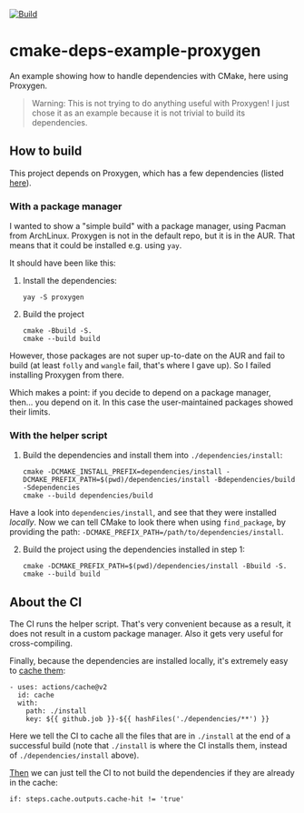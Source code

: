 [![Build](https://github.com/acarg/cmake-deps-example-proxygen/actions/workflows/main.yml/badge.svg)](https://github.com/acarg/cmake-deps-example-proxygen/actions/workflows/main.yml)

# cmake-deps-example-proxygen
An example showing how to handle dependencies with CMake, here using Proxygen.

> Warning: This is not trying to do anything useful with Proxygen! I just
chose it as an example because it is not trivial to build its dependencies.

## How to build

This project depends on Proxygen, which has a few dependencies (listed
[here](dependencies/)).

### With a package manager

I wanted to show a "simple build" with a package manager, using Pacman
from ArchLinux. Proxygen is not in the default repo, but it is in the AUR.
That means that it could be installed e.g. using `yay`.

It should have been like this:

1. Install the dependencies:

    ```
    yay -S proxygen
    ```

2. Build the project

    ```
    cmake -Bbuild -S.
    cmake --build build
    ```

However, those packages are not super up-to-date on the AUR and fail to
build (at least `folly` and `wangle` fail, that's where I gave up). So
I failed installing Proxygen from there.

Which makes a point: if you decide to depend on a package manager, then...
you depend on it. In this case the user-maintained packages showed their
limits.

### With the helper script

1. Build the dependencies and install them into `./dependencies/install`:

    ```
    cmake -DCMAKE_INSTALL_PREFIX=dependencies/install -DCMAKE_PREFIX_PATH=$(pwd)/dependencies/install -Bdependencies/build -Sdependencies
    cmake --build dependencies/build
    ```

Have a look into `dependencies/install`, and see that they were installed
_locally_. Now we can tell CMake to look there when using `find_package`,
by providing the path: `-DCMAKE_PREFIX_PATH=/path/to/dependencies/install`.

2. Build the project using the dependencies installed in step 1:

    ```
    cmake -DCMAKE_PREFIX_PATH=$(pwd)/dependencies/install -Bbuild -S.
    cmake --build build
    ```

## About the CI

The CI runs the helper script. That's very convenient because as a result,
it does not result in a custom package manager. Also it gets very useful
for cross-compiling.

Finally, because the dependencies are installed locally, it's extremely
easy to [cache them](.github/workflows/main.yml#L24-L28):

```
- uses: actions/cache@v2
  id: cache
  with:
    path: ./install
    key: ${{ github.job }}-${{ hashFiles('./dependencies/**') }}
```

Here we tell the CI to cache all the files that are in `./install` at the
end of a successful build (note that `./install` is where the CI installs
them, instead of `./dependencies/install` above).

[Then](.github/workflows/main.yml#L30)
we can just tell the CI to not build the dependencies if they are
already in the cache:

```
if: steps.cache.outputs.cache-hit != 'true'
```
